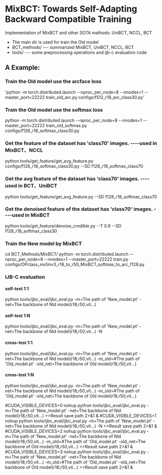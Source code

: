 # MixBCT: Towards Self-Adapting Backward Compatible Training
Implementation of MixBCT and other SOTA mathods: UniBCT, NCCL, BCT


* The main dir is used for train the Old model
* BCT_methods/  --- summarized MixBCT, UniBCT, NCCL, BCT
* tools/        --- some preprocessing operations and ijb-c evaluation code


## A Example:

### Train the Old model use the arcface loss
'python -m torch.distributed.launch --nproc_per_node=8 --nnodes=1  --master_port=22222 train_old_arc.py configs/f512_r18_arc_class30.py'
### Train the Old model use the softmax loss
python -m torch.distributed.launch --nproc_per_node=8 --nnodes=1  --master_port=22222 train_old_softmax.py configs/f128_r18_softmax_class30.py

### Get the feature of the dataset has 'class70' images.                   ----used in MixBCT、NCCL
python tools/get_feature/get_avg_feature.py configs/f128_r18_softmax_class30.py --SD f128_r18_softmax_class70

### Get the avg feature of the dataset has 'class70' images.               ----used in BCT、UniBCT
python tools/get_feature/get_avg_feature.py  --SD f128_r18_softmax_class70
 
### Get the denoised feature of the dataset has 'class70' images.          ----used in MixBCT
python tools/get_feature/denoise_credible.py --T 0.9 --SD f128_r18_softmax_class30

### Train the New model by MixBCT
cd BCT_Methods/MixBCT/
python -m torch.distributed.launch --nproc_per_node=8 --nnodes=1  --master_port=22222 train.py configs/OPclass_ms1mv3_r18_to_r50_MixBCT_softmax_to_arc_f128.py


### IJB-C evaluation
#### self-test 1:1
python tools/ijbc_eval/ijbc_eval.py -m=The path of 'New_model.pt' -net=The backbone of Nld model(r18,r50,vit...) 
#### self-test 1:N
python tools/ijbc_eval/ijbc_eval.py -m=The path of 'New_model.pt' -net=The backbone of Nld model(r18,r50,vit...) -N 
#### cross-test 1:1
python tools/ijbc_eval/ijbc_eval.py -m=The path of 'New_model.pt' -net=The backbone of Nld model(r18,r50,vit...) -m_old=#The path of 'Old_model.pt' -old_net=The backbone of Old model(r18,r50,vit...) 
#### cross-test 1:N
python tools/ijbc_eval/ijbc_eval.py -m=The path of 'New_model.pt' -net=The backbone of Nld model(r18,r50,vit...) -m_old=#The path of 'Old_model.pt' -old_net=The backbone of Old model(r18,r50,vit...) 

#CUDA_VISIBLE_DEVICES=0 nohup python tools/ijbc_eval/ijbc_eval.py -m=The path of 'New_model.pt' -net=The backbone of Nld model(r18,r50,vit...) >>Result save path 2>&1 &
#CUDA_VISIBLE_DEVICES=1 nohup python tools/ijbc_eval/ijbc_eval.py -m=The path of 'New_model.pt' -net=The backbone of Nld model(r18,r50,vit...) -N >>Result save path 2>&1 &
#CUDA_VISIBLE_DEVICES=2 nohup python tools/ijbc_eval/ijbc_eval.py -m=The path of 'New_model.pt' -net=The backbone of Nld model(r18,r50,vit...) -m_old=#The path of 'Old_model.pt' -old_net=The backbone of Old model(r18,r50,vit...) >>Result save path 2>&1 &
#CUDA_VISIBLE_DEVICES=3 nohup python tools/ijbc_eval/ijbc_eval.py -m=The path of 'New_model.pt' -net=The backbone of Nld model(r18,r50,vit...) -m_old=#The path of 'Old_model.pt' -old_net=The backbone of Old model(r18,r50,vit...) >>Result save path 2>&1 &
